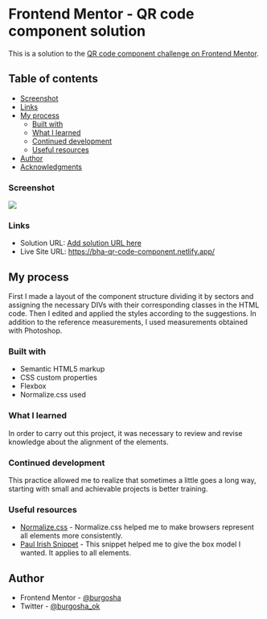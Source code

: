 # Frontend Mentor - QR code component solution

This is a solution to the [QR code component challenge on Frontend Mentor](https://www.frontendmentor.io/challenges/qr-code-component-iux_sIO_H). 

## Table of contents

  - [Screenshot](#screenshot)
  - [Links](#links)
- [My process](#my-process)
  - [Built with](#built-with)
  - [What I learned](#what-i-learned)
  - [Continued development](#continued-development)
  - [Useful resources](#useful-resources)
- [Author](#author)
- [Acknowledgments](#acknowledgments)

### Screenshot

![](./screenshot.jpg)

### Links

- Solution URL: [Add solution URL here](https://your-solution-url.com)
- Live Site URL: https://bha-qr-code-component.netlify.app/

## My process

First I made a layout of the component structure dividing it by sectors and assigning the necessary DIVs with their corresponding classes in the HTML code. Then I edited and applied the styles according to the suggestions. In addition to the reference measurements, I used measurements obtained with Photoshop.

### Built with

- Semantic HTML5 markup
- CSS custom properties
- Flexbox
- Normalize.css used

### What I learned

In order to carry out this project, it was necessary to review and revise knowledge about the alignment of the elements.

### Continued development

This practice allowed me to realize that sometimes a little goes a long way, starting with small and achievable projects is better training.

### Useful resources

- [Normalize.css](http://necolas.github.io/normalize.css/) - Normalize.css helped me to make browsers represent all elements more consistently.
- [Paul Irish Snippet](https://www.paulirish.com/2012/box-sizing-border-box-ftw/) - This snippet helped me to give the box model I wanted. It applies to all elements.


## Author

- Frontend Mentor - [@burgosha](https://www.frontendmentor.io/profile/burgosha)
- Twitter - [@burgosha_ok](https://twitter.com/burgosha_ok)
